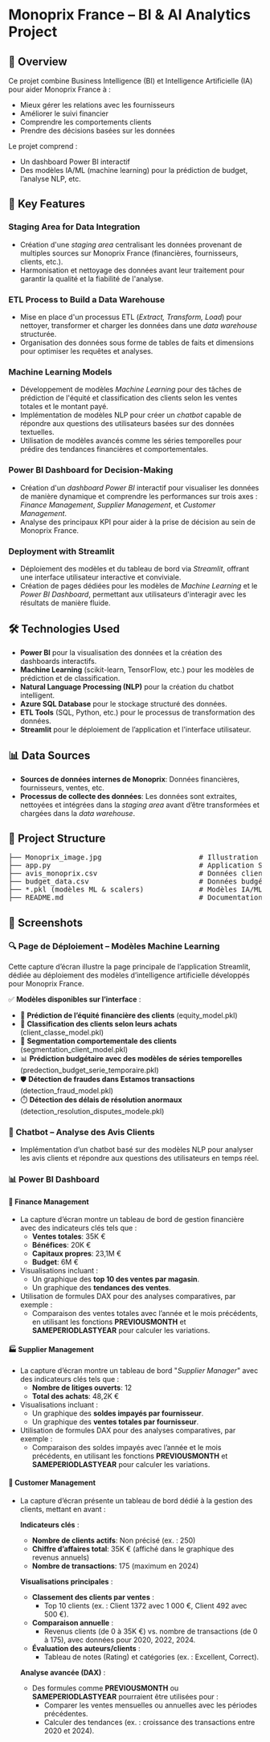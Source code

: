 # <h1>Monoprix France – BI & AI Analytics Project</h1>

## <h2>📝 Overview</h2>
Ce projet combine Business Intelligence (BI) et Intelligence Artificielle (IA) pour aider Monoprix France à :

- Mieux gérer les relations avec les fournisseurs
- Améliorer le suivi financier
- Comprendre les comportements clients
- Prendre des décisions basées sur les données

Le projet comprend :

- Un dashboard Power BI interactif
- Des modèles IA/ML (machine learning) pour la prédiction de budget, l’analyse NLP, etc.

## <h2>🚀 Key Features</h2>

### <h3>Staging Area for Data Integration</h3>
- Création d'une <i>staging area</i> centralisant les données provenant de multiples sources sur Monoprix France (financières, fournisseurs, clients, etc.).
- Harmonisation et nettoyage des données avant leur traitement pour garantir la qualité et la fiabilité de l'analyse.

### <h3>ETL Process to Build a Data Warehouse</h3>
- Mise en place d'un processus ETL (<i>Extract, Transform, Load</i>) pour nettoyer, transformer et charger les données dans une <i>data warehouse</i> structurée.
- Organisation des données sous forme de tables de faits et dimensions pour optimiser les requêtes et analyses.

### <h3>Machine Learning Models</h3>
- Développement de modèles <i>Machine Learning</i> pour des tâches de prédiction de l'équité et classification des clients selon les ventes totales et le montant payé.
- Implémentation de modèles NLP pour créer un <i>chatbot</i> capable de répondre aux questions des utilisateurs basées sur des données textuelles.
- Utilisation de modèles avancés comme les séries temporelles pour prédire des tendances financières et comportementales.

### <h3>Power BI Dashboard for Decision-Making</h3>
- Création d'un <i>dashboard Power BI</i> interactif pour visualiser les données de manière dynamique et comprendre les performances sur trois axes : <i>Finance Management</i>, <i>Supplier Management</i>, et <i>Customer Management</i>.
- Analyse des principaux KPI pour aider à la prise de décision au sein de Monoprix France.

### <h3>Deployment with Streamlit</h3>
- Déploiement des modèles et du tableau de bord via <i>Streamlit</i>, offrant une interface utilisateur interactive et conviviale.
- Création de pages dédiées pour les modèles de <i>Machine Learning</i> et le <i>Power BI Dashboard</i>, permettant aux utilisateurs d'interagir avec les résultats de manière fluide.

## <h2>🛠 Technologies Used</h2>
- <b>Power BI</b> pour la visualisation des données et la création des dashboards interactifs.
- <b>Machine Learning</b> (scikit-learn, TensorFlow, etc.) pour les modèles de prédiction et de classification.
- <b>Natural Language Processing (NLP)</b> pour la création du chatbot intelligent.
- <b>Azure SQL Database</b> pour le stockage structuré des données.
- <b>ETL Tools</b> (SQL, Python, etc.) pour le processus de transformation des données.
- <b>Streamlit</b> pour le déploiement de l’application et l'interface utilisateur.

## <h2>📊 Data Sources</h2>
- <b>Sources de données internes de Monoprix</b>: Données financières, fournisseurs, ventes, etc.
- <b>Processus de collecte des données</b>: Les données sont extraites, nettoyées et intégrées dans la <i>staging area</i> avant d’être transformées et chargées dans la <i>data warehouse</i>.

## <h2>📁 Project Structure</h2>
<pre>
├── Monoprix_image.jpg                       # Illustration utilisée dans le README ou l’app
├── app.py                                   # Application Streamlit (interface utilisateur)
├── avis_monoprix.csv                        # Données clients ou feedbacks
├── budget_data.csv                          # Données budgétaires utilisées pour les modèles
├── *.pkl (modèles ML & scalers)             # Modèles IA/ML pré-entraînés et objets de normalisation
├── README.md                                # Documentation du projet
</pre>

## <h2>📸 Screenshots</h2>

### <h3>🔍 Page de Déploiement – Modèles Machine Learning</h3>
Cette capture d’écran illustre la page principale de l’application Streamlit, dédiée au déploiement des modèles d’intelligence artificielle développés pour Monoprix France.

✅ <b>Modèles disponibles sur l’interface</b> :
- 🎯 <b>Prédiction de l’équité financière des clients</b> (equity_model.pkl)
- 👥 <b>Classification des clients selon leurs achats</b> (client_classe_model.pkl)
- 🧠 <b>Segmentation comportementale des clients</b> (segmentation_client_model.pkl)
- 📊 <b>Prédiction budgétaire avec des modèles de séries temporelles</b> (predection_budget_serie_temporaire.pkl)
- 🛡️ <b>Détection de fraudes dans Estamos transactions</b> (detection_fraud_model.pkl)
- ⏱️ <b>Détection des délais de résolution anormaux</b> (detection_resolution_disputes_modele.pkl)

### <h3>💬 Chatbot – Analyse des Avis Clients</h3>
- Implémentation d’un chatbot basé sur des modèles NLP pour analyser les avis clients et répondre aux questions des utilisateurs en temps réel.

### <h3>📊 Power BI Dashboard</h3>

#### <h4>💼 Finance Management</h4>
- La capture d’écran montre un tableau de bord de gestion financière avec des indicateurs clés tels que :
  - <b>Ventes totales</b>: 35K €
  - <b>Bénéfices</b>: 20K €
  - <b>Capitaux propres</b>: 23,1M €
  - <b>Budget</b>: 6M €
- Visualisations incluant :
  - Un graphique des <b>top 10 des ventes par magasin</b>.
  - Un graphique des <b>tendances des ventes</b>.
- Utilisation de formules DAX pour des analyses comparatives, par exemple :
  - Comparaison des ventes totales avec l’année et le mois précédents, en utilisant les fonctions <b>PREVIOUSMONTH</b> et <b>SAMEPERIODLASTYEAR</b> pour calculer les variations.

#### <h4>🏭 Supplier Management</h4>
- La capture d’écran montre un tableau de bord "<i>Supplier Manager</i>" avec des indicateurs clés tels que :
  - <b>Nombre de litiges ouverts</b>: 12
  - <b>Total des achats</b>: 48,2K €
- Visualisations incluant :
  - Un graphique des <b>soldes impayés par fournisseur</b>.
  - Un graphique des <b>ventes totales par fournisseur</b>.
- Utilisation de formules DAX pour des analyses comparatives, par exemple :
  - Comparaison des soldes impayés avec l’année et le mois précédents, en utilisant les fonctions <b>PREVIOUSMONTH</b> et <b>SAMEPERIODLASTYEAR</b> pour calculer les variations.

#### <h4>👥 Customer Management</h4>
- La capture d’écran présente un tableau de bord dédié à la gestion des clients, mettant en avant :

  **Indicateurs clés** :
  - <b>Nombre de clients actifs</b>: Non précisé (ex. : 250)
  - <b>Chiffre d’affaires total</b>: 35K € (affiché dans le graphique des revenus annuels)
  - <b>Nombre de transactions</b>: 175 (maximum en 2024)

  **Visualisations principales** :
  - <b>Classement des clients par ventes</b> :
    - Top 10 clients (ex. : Client 1372 avec 1 000 €, Client 492 avec 500 €).
  - <b>Comparaison annuelle</b> :
    - Revenus clients (de 0 à 35K €) vs. nombre de transactions (de 0 à 175), avec données pour 2020, 2022, 2024.
  - <b>Évaluation des auteurs/clients</b> :
    - Tableau de notes (Rating) et catégories (ex. : Excellent, Correct).

  **Analyse avancée (DAX)** :
  - Des formules comme <b>PREVIOUSMONTH</b> ou <b>SAMEPERIODLASTYEAR</b> pourraient être utilisées pour :
    - Comparer les ventes mensuelles ou annuelles avec les périodes précédentes.
    - Calculer des tendances (ex. : croissance des transactions entre 2020 et 2024).
